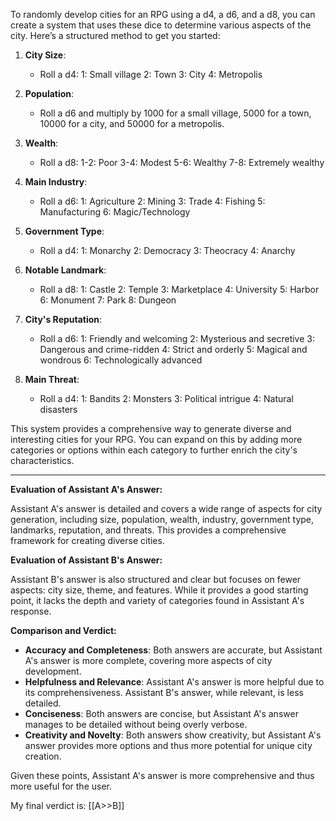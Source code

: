 
To randomly develop cities for an RPG using a d4, a d6, and a d8, you can create a system that uses these dice to determine various aspects of the city. Here’s a structured method to get you started:

1. **City Size**:
   - Roll a d4:
     1: Small village
     2: Town
     3: City
     4: Metropolis

2. **Population**:
   - Roll a d6 and multiply by 1000 for a small village, 5000 for a town, 10000 for a city, and 50000 for a metropolis.

3. **Wealth**:
   - Roll a d8:
     1-2: Poor
     3-4: Modest
     5-6: Wealthy
     7-8: Extremely wealthy

4. **Main Industry**:
   - Roll a d6:
     1: Agriculture
     2: Mining
     3: Trade
     4: Fishing
     5: Manufacturing
     6: Magic/Technology

5. **Government Type**:
   - Roll a d4:
     1: Monarchy
     2: Democracy
     3: Theocracy
     4: Anarchy

6. **Notable Landmark**:
   - Roll a d8:
     1: Castle
     2: Temple
     3: Marketplace
     4: University
     5: Harbor
     6: Monument
     7: Park
     8: Dungeon

7. **City's Reputation**:
   - Roll a d6:
     1: Friendly and welcoming
     2: Mysterious and secretive
     3: Dangerous and crime-ridden
     4: Strict and orderly
     5: Magical and wondrous
     6: Technologically advanced

8. **Main Threat**:
   - Roll a d4:
     1: Bandits
     2: Monsters
     3: Political intrigue
     4: Natural disasters

This system provides a comprehensive way to generate diverse and interesting cities for your RPG. You can expand on this by adding more categories or options within each category to further enrich the city's characteristics.

---

**Evaluation of Assistant A's Answer:**

Assistant A's answer is detailed and covers a wide range of aspects for city generation, including size, population, wealth, industry, government type, landmarks, reputation, and threats. This provides a comprehensive framework for creating diverse cities.

**Evaluation of Assistant B's Answer:**

Assistant B's answer is also structured and clear but focuses on fewer aspects: city size, theme, and features. While it provides a good starting point, it lacks the depth and variety of categories found in Assistant A's response.

**Comparison and Verdict:**

- **Accuracy and Completeness**: Both answers are accurate, but Assistant A's answer is more complete, covering more aspects of city development.
- **Helpfulness and Relevance**: Assistant A's answer is more helpful due to its comprehensiveness. Assistant B's answer, while relevant, is less detailed.
- **Conciseness**: Both answers are concise, but Assistant A's answer manages to be detailed without being overly verbose.
- **Creativity and Novelty**: Both answers show creativity, but Assistant A's answer provides more options and thus more potential for unique city creation.

Given these points, Assistant A's answer is more comprehensive and thus more useful for the user.

My final verdict is: [[A>>B]]